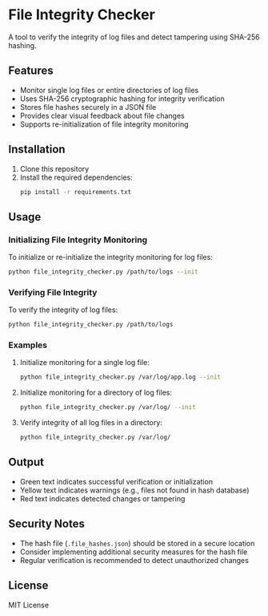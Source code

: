 # File Integrity Checker

A tool to verify the integrity of log files and detect tampering using SHA-256 hashing.

## Features

- Monitor single log files or entire directories of log files
- Uses SHA-256 cryptographic hashing for integrity verification
- Stores file hashes securely in a JSON file
- Provides clear visual feedback about file changes
- Supports re-initialization of file integrity monitoring

## Installation

1. Clone this repository
2. Install the required dependencies:
   ```bash
   pip install -r requirements.txt
   ```

## Usage

### Initializing File Integrity Monitoring

To initialize or re-initialize the integrity monitoring for log files:

```bash
python file_integrity_checker.py /path/to/logs --init
```

### Verifying File Integrity

To verify the integrity of log files:

```bash
python file_integrity_checker.py /path/to/logs
```

### Examples

1. Initialize monitoring for a single log file:
   ```bash
   python file_integrity_checker.py /var/log/app.log --init
   ```

2. Initialize monitoring for a directory of log files:
   ```bash
   python file_integrity_checker.py /var/log/ --init
   ```

3. Verify integrity of all log files in a directory:
   ```bash
   python file_integrity_checker.py /var/log/
   ```

## Output

- Green text indicates successful verification or initialization
- Yellow text indicates warnings (e.g., files not found in hash database)
- Red text indicates detected changes or tampering

## Security Notes

- The hash file (`.file_hashes.json`) should be stored in a secure location
- Consider implementing additional security measures for the hash file
- Regular verification is recommended to detect unauthorized changes

## License

MIT License 
